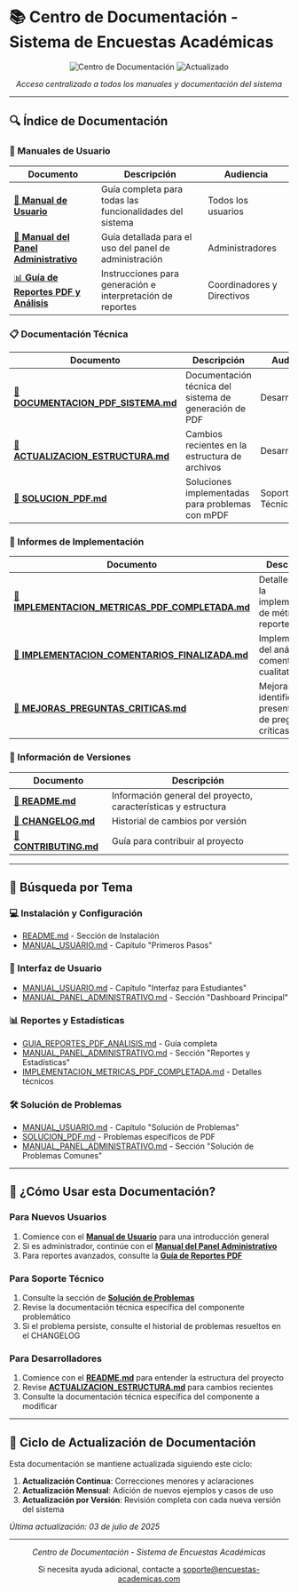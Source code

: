 # 📚 Centro de Documentación - Sistema de Encuestas Académicas

<div align="center">

![Centro de Documentación](https://img.shields.io/badge/Centro-Documentación-blue?style=for-the-badge)
![Actualizado](https://img.shields.io/badge/Actualizado-Julio_2025-green?style=for-the-badge)

*Acceso centralizado a todos los manuales y documentación del sistema*

</div>

---

## 🔍 Índice de Documentación

### 📘 Manuales de Usuario

| Documento | Descripción | Audiencia |
|-----------|-------------|-----------|
| [📄 **Manual de Usuario**](MANUAL_USUARIO.md) | Guía completa para todas las funcionalidades del sistema | Todos los usuarios |
| [🔧 **Manual del Panel Administrativo**](MANUAL_PANEL_ADMINISTRATIVO.md) | Guía detallada para el uso del panel de administración | Administradores |
| [📊 **Guía de Reportes PDF y Análisis**](GUIA_REPORTES_PDF_ANALISIS.md) | Instrucciones para generación e interpretación de reportes | Coordinadores y Directivos |

### 📋 Documentación Técnica

| Documento | Descripción | Audiencia |
|-----------|-------------|-----------|
| [📄 **DOCUMENTACION_PDF_SISTEMA.md**](DOCUMENTACION_PDF_SISTEMA.md) | Documentación técnica del sistema de generación de PDF | Desarrolladores |
| [📄 **ACTUALIZACION_ESTRUCTURA.md**](ACTUALIZACION_ESTRUCTURA.md) | Cambios recientes en la estructura de archivos | Desarrolladores |
| [📄 **SOLUCION_PDF.md**](SOLUCION_PDF.md) | Soluciones implementadas para problemas con mPDF | Soporte Técnico |

### 📝 Informes de Implementación

| Documento | Descripción |
|-----------|-------------|
| [📄 **IMPLEMENTACION_METRICAS_PDF_COMPLETADA.md**](IMPLEMENTACION_METRICAS_PDF_COMPLETADA.md) | Detalles sobre la implementación de métricas en reportes PDF |
| [📄 **IMPLEMENTACION_COMENTARIOS_FINALIZADA.md**](IMPLEMENTACION_COMENTARIOS_FINALIZADA.md) | Implementación del análisis de comentarios cualitativos |
| [📄 **MEJORAS_PREGUNTAS_CRITICAS.md**](MEJORAS_PREGUNTAS_CRITICAS.md) | Mejoras en la identificación y presentación de preguntas críticas |

### 🔄 Información de Versiones

| Documento | Descripción |
|-----------|-------------|
| [📄 **README.md**](README.md) | Información general del proyecto, características y estructura |
| [📄 **CHANGELOG.md**](CHANGELOG.md) | Historial de cambios por versión |
| [📄 **CONTRIBUTING.md**](CONTRIBUTING.md) | Guía para contribuir al proyecto |

---

## 🔎 Búsqueda por Tema

### 💻 Instalación y Configuración
- [README.md](README.md) - Sección de Instalación
- [MANUAL_USUARIO.md](MANUAL_USUARIO.md) - Capítulo "Primeros Pasos"

### 📱 Interfaz de Usuario
- [MANUAL_USUARIO.md](MANUAL_USUARIO.md) - Capítulo "Interfaz para Estudiantes"
- [MANUAL_PANEL_ADMINISTRATIVO.md](MANUAL_PANEL_ADMINISTRATIVO.md) - Sección "Dashboard Principal"

### 📊 Reportes y Estadísticas
- [GUIA_REPORTES_PDF_ANALISIS.md](GUIA_REPORTES_PDF_ANALISIS.md) - Guía completa
- [MANUAL_PANEL_ADMINISTRATIVO.md](MANUAL_PANEL_ADMINISTRATIVO.md) - Sección "Reportes y Estadísticas"
- [IMPLEMENTACION_METRICAS_PDF_COMPLETADA.md](IMPLEMENTACION_METRICAS_PDF_COMPLETADA.md) - Detalles técnicos

### 🛠️ Solución de Problemas
- [MANUAL_USUARIO.md](MANUAL_USUARIO.md) - Capítulo "Solución de Problemas"
- [SOLUCION_PDF.md](SOLUCION_PDF.md) - Problemas específicos de PDF
- [MANUAL_PANEL_ADMINISTRATIVO.md](MANUAL_PANEL_ADMINISTRATIVO.md) - Sección "Solución de Problemas Comunes"

---

## 📖 ¿Cómo Usar esta Documentación?

### Para Nuevos Usuarios
1. Comience con el [**Manual de Usuario**](MANUAL_USUARIO.md) para una introducción general
2. Si es administrador, continúe con el [**Manual del Panel Administrativo**](MANUAL_PANEL_ADMINISTRATIVO.md)
3. Para reportes avanzados, consulte la [**Guía de Reportes PDF**](GUIA_REPORTES_PDF_ANALISIS.md)

### Para Soporte Técnico
1. Consulte la sección de [**Solución de Problemas**](#-solución-de-problemas)
2. Revise la documentación técnica específica del componente problemático
3. Si el problema persiste, consulte el historial de problemas resueltos en el CHANGELOG

### Para Desarrolladores
1. Comience con el [**README.md**](README.md) para entender la estructura del proyecto
2. Revise [**ACTUALIZACION_ESTRUCTURA.md**](ACTUALIZACION_ESTRUCTURA.md) para cambios recientes
3. Consulte la documentación técnica específica del componente a modificar

---

## 🔄 Ciclo de Actualización de Documentación

Esta documentación se mantiene actualizada siguiendo este ciclo:

1. **Actualización Continua**: Correcciones menores y aclaraciones
2. **Actualización Mensual**: Adición de nuevos ejemplos y casos de uso
3. **Actualización por Versión**: Revisión completa con cada nueva versión del sistema

*Última actualización: 03 de julio de 2025*

---

<div align="center">

*Centro de Documentación - Sistema de Encuestas Académicas*

Si necesita ayuda adicional, contacte a soporte@encuestas-academicas.com

</div>
